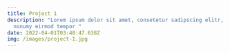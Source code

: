 ```yaml
---
title: Project 1
description: "Lorem ipsum dolor sit amet, consetetur sadipscing elitr, sed diam
  nonumy eirmod tempor "
date: 2022-04-01T03:48:47.638Z
img: /images/project-1.jpg
---
```

